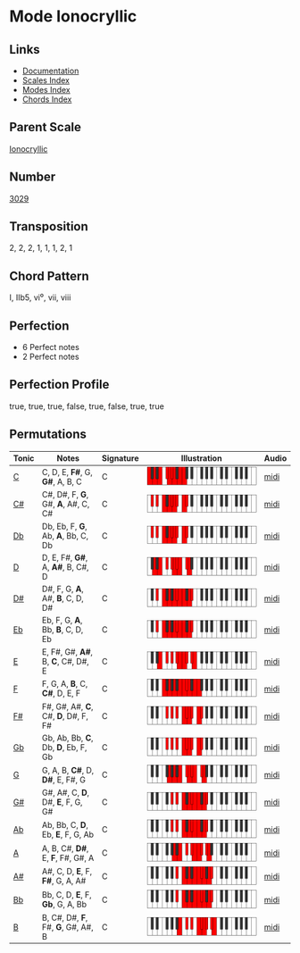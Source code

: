 # Mode Ionocryllic

## Links

- [Documentation](README.md)
- [Scales Index](Scales.md)
- [Modes Index](Modes.md)
- [Chords Index](Chords.md)

## Parent Scale

[Ionocryllic](ScaleIonocryllic.md)

## Number

[3029](https://ianring.com/musictheory/scales/3029)

## Transposition

2, 2, 2, 1, 1, 1, 2, 1

## Chord Pattern

I, IIb5, vi⁰, vii, viii

## Perfection

- 6 Perfect notes
- 2 Perfect notes

## Perfection Profile

true, true, true, false, true, false, true, true

## Permutations

| Tonic | Notes | Signature | Illustration | Audio |
|-------|-------|-----------|--------------|-------|
| [C](ModeCNaturalIonocryllic.md) | C, D, E, **F#**, G, **G#**, A, B, C | C | ![CNaturalIonocryllic](ModeCNaturalIonocryllic.png) | [midi](https://github.com/edipermadi/music/blob/main/docs/ModeCNaturalIonocryllic.mid?raw=true) |
| [C#](ModeCSharpIonocryllic.md) | C#, D#, F, **G**, G#, **A**, A#, C, C# | C | ![CSharpIonocryllic](ModeCSharpIonocryllic.png) | [midi](https://github.com/edipermadi/music/blob/main/docs/ModeCSharpIonocryllic.mid?raw=true) |
| [Db](ModeDFlatIonocryllic.md) | Db, Eb, F, **G**, Ab, **A**, Bb, C, Db | C | ![DFlatIonocryllic](ModeDFlatIonocryllic.png) | [midi](https://github.com/edipermadi/music/blob/main/docs/ModeDFlatIonocryllic.mid?raw=true) |
| [D](ModeDNaturalIonocryllic.md) | D, E, F#, **G#**, A, **A#**, B, C#, D | C | ![DNaturalIonocryllic](ModeDNaturalIonocryllic.png) | [midi](https://github.com/edipermadi/music/blob/main/docs/ModeDNaturalIonocryllic.mid?raw=true) |
| [D#](ModeDSharpIonocryllic.md) | D#, F, G, **A**, A#, **B**, C, D, D# | C | ![DSharpIonocryllic](ModeDSharpIonocryllic.png) | [midi](https://github.com/edipermadi/music/blob/main/docs/ModeDSharpIonocryllic.mid?raw=true) |
| [Eb](ModeEFlatIonocryllic.md) | Eb, F, G, **A**, Bb, **B**, C, D, Eb | C | ![EFlatIonocryllic](ModeEFlatIonocryllic.png) | [midi](https://github.com/edipermadi/music/blob/main/docs/ModeEFlatIonocryllic.mid?raw=true) |
| [E](ModeENaturalIonocryllic.md) | E, F#, G#, **A#**, B, **C**, C#, D#, E | C | ![ENaturalIonocryllic](ModeENaturalIonocryllic.png) | [midi](https://github.com/edipermadi/music/blob/main/docs/ModeENaturalIonocryllic.mid?raw=true) |
| [F](ModeFNaturalIonocryllic.md) | F, G, A, **B**, C, **C#**, D, E, F | C | ![FNaturalIonocryllic](ModeFNaturalIonocryllic.png) | [midi](https://github.com/edipermadi/music/blob/main/docs/ModeFNaturalIonocryllic.mid?raw=true) |
| [F#](ModeFSharpIonocryllic.md) | F#, G#, A#, **C**, C#, **D**, D#, F, F# | C | ![FSharpIonocryllic](ModeFSharpIonocryllic.png) | [midi](https://github.com/edipermadi/music/blob/main/docs/ModeFSharpIonocryllic.mid?raw=true) |
| [Gb](ModeGFlatIonocryllic.md) | Gb, Ab, Bb, **C**, Db, **D**, Eb, F, Gb | C | ![GFlatIonocryllic](ModeGFlatIonocryllic.png) | [midi](https://github.com/edipermadi/music/blob/main/docs/ModeGFlatIonocryllic.mid?raw=true) |
| [G](ModeGNaturalIonocryllic.md) | G, A, B, **C#**, D, **D#**, E, F#, G | C | ![GNaturalIonocryllic](ModeGNaturalIonocryllic.png) | [midi](https://github.com/edipermadi/music/blob/main/docs/ModeGNaturalIonocryllic.mid?raw=true) |
| [G#](ModeGSharpIonocryllic.md) | G#, A#, C, **D**, D#, **E**, F, G, G# | C | ![GSharpIonocryllic](ModeGSharpIonocryllic.png) | [midi](https://github.com/edipermadi/music/blob/main/docs/ModeGSharpIonocryllic.mid?raw=true) |
| [Ab](ModeAFlatIonocryllic.md) | Ab, Bb, C, **D**, Eb, **E**, F, G, Ab | C | ![AFlatIonocryllic](ModeAFlatIonocryllic.png) | [midi](https://github.com/edipermadi/music/blob/main/docs/ModeAFlatIonocryllic.mid?raw=true) |
| [A](ModeANaturalIonocryllic.md) | A, B, C#, **D#**, E, **F**, F#, G#, A | C | ![ANaturalIonocryllic](ModeANaturalIonocryllic.png) | [midi](https://github.com/edipermadi/music/blob/main/docs/ModeANaturalIonocryllic.mid?raw=true) |
| [A#](ModeASharpIonocryllic.md) | A#, C, D, **E**, F, **F#**, G, A, A# | C | ![ASharpIonocryllic](ModeASharpIonocryllic.png) | [midi](https://github.com/edipermadi/music/blob/main/docs/ModeASharpIonocryllic.mid?raw=true) |
| [Bb](ModeBFlatIonocryllic.md) | Bb, C, D, **E**, F, **Gb**, G, A, Bb | C | ![BFlatIonocryllic](ModeBFlatIonocryllic.png) | [midi](https://github.com/edipermadi/music/blob/main/docs/ModeBFlatIonocryllic.mid?raw=true) |
| [B](ModeBNaturalIonocryllic.md) | B, C#, D#, **F**, F#, **G**, G#, A#, B | C | ![BNaturalIonocryllic](ModeBNaturalIonocryllic.png) | [midi](https://github.com/edipermadi/music/blob/main/docs/ModeBNaturalIonocryllic.mid?raw=true) |
